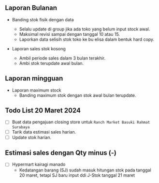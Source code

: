 ## Laporan Bulanan

- Banding stok fisik dengan data
	- Selalu update di group jika ada toko yang belum input stock awal.
	- Maksimal revisi sampai dengan tanggal 10 atau 15.
	- Laporkan data selisih stok toko ke bu elisa dalam bentuk hard copy.

- Laporan sales stok kosong
	- Ambil periode sales dalam 3 bulan terakhir.
	- Ambi stok terupdate awal bulan.

## Laporan mingguan

- Laporan maximum stock
	- Banding maximum stok dengan stok awal bulan terupdate.

## Todo List 20 Maret 2024

- [ ] Buat data pengajuan closing store untuk `Ranch Market Basuki Rahmat Surabaya`
- [ ] Tarik data estimasi sales harian.
- [ ] Update stok harian.

## Estimasi sales dengan Qty minus (-)

- [ ] Hypermart kairagi manado
	- Kedatangan barang (SJ) sudah masuk hitungan stok pada tanggal 20 maret, tetapi SJ baru input ddi J-Stok tanggal 21 maret
